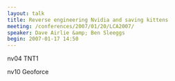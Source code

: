```yaml
---
layout: talk
title: Reverse engineering Nvidia and saving kittens
meeting: /conferences/2007/01/20/LCA2007/
speaker: Dave Airlie &amp; Ben Sleeggs
begin: 2007-01-17 14:50
---
```

nv04 TNT1

nv10 Geoforce
